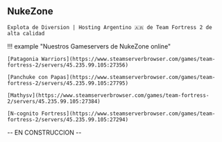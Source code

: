 ## **NukeZone**
`Explota de Diversion | Hosting Argentino 🇦🇷 de Team Fortress 2 de alta calidad`

!!! example "Nuestros Gameservers de NukeZone online"

	[Patagonia Warriors](https://www.steamserverbrowser.com/games/team-fortress-2/servers/45.235.99.105:27356)
	
	[Panchuke con Papas](https://www.steamserverbrowser.com/games/team-fortress-2/servers/45.235.99.105:27795)
	
	[Mathysv](https://www.steamserverbrowser.com/games/team-fortress-2/servers/45.235.99.105:27384)
	
	[N-cognito Fortress](https://www.steamserverbrowser.com/games/team-fortress-2/servers/45.235.99.105:27294)

-- EN CONSTRUCCION --